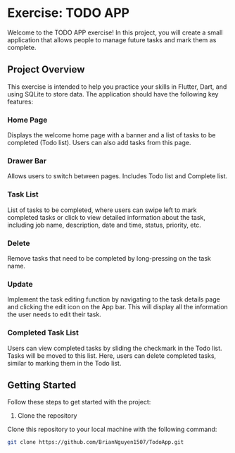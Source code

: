 # Exercise: TODO APP

Welcome to the TODO APP exercise! In this project, you will create a small application that allows people to manage future tasks and mark them as complete.

## Project Overview

This exercise is intended to help you practice your skills in Flutter, Dart, and using SQLite to store data. The application should have the following key features:

### Home Page

Displays the welcome home page with a banner and a list of tasks to be completed (Todo list). Users can also add tasks from this page.

### Drawer Bar

Allows users to switch between pages. Includes Todo list and Complete list.

### Task List

List of tasks to be completed, where users can swipe left to mark completed tasks or click to view detailed information about the task, including job name, description, date and time, status, priority, etc.

### Delete

Remove tasks that need to be completed by long-pressing on the task name.

### Update

Implement the task editing function by navigating to the task details page and clicking the edit icon on the App bar. This will display all the information the user needs to edit their task.

### Completed Task List

Users can view completed tasks by sliding the checkmark in the Todo list. Tasks will be moved to this list. Here, users can delete completed tasks, similar to marking them in the Todo list.

## Getting Started

Follow these steps to get started with the project:

1. Clone the repository

Clone this repository to your local machine with the following command:

```bash
git clone https://github.com/BrianNguyen1507/TodoApp.git
